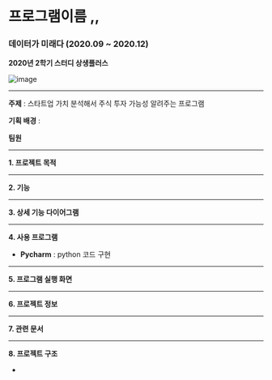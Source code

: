 # 프로그램이름 ,,

### 데이터가 미래다 (2020.09 ~ 2020.12)

**2020년 2학기 스터디 상생플러스**

![image](https://user-images.githubusercontent.com/60170358/106112627-d87a2300-6190-11eb-8b65-e83b10b9c283.png)

----------

**주제** : 스타트업 가치 분석해서 주식 투자 가능성 알려주는 프로그램 

**기획 배경** : 

**팀원**



----------

**1. 프로젝트 목적**



----------

**2. 기능**



----------

**3. 상세 기능 다이어그램**


----------

**4. 사용 프로그램**

- **Pycharm** : python 코드 구현


----------

**5. 프로그램 실행 화면**


----------

**6. 프로젝트 정보**



----------

**7. 관련 문서**

----------

**8. 프로젝트 구조**

* 
